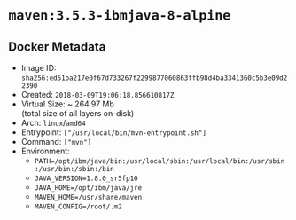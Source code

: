 # `maven:3.5.3-ibmjava-8-alpine`

## Docker Metadata

- Image ID: `sha256:ed51ba217e0f67d733267f2299877060863ffb98d4ba3341360c5b3e09d22390`
- Created: `2018-03-09T19:06:18.856610817Z`
- Virtual Size: ~ 264.97 Mb  
  (total size of all layers on-disk)
- Arch: `linux`/`amd64`
- Entrypoint: `["/usr/local/bin/mvn-entrypoint.sh"]`
- Command: `["mvn"]`
- Environment:
  - `PATH=/opt/ibm/java/bin:/usr/local/sbin:/usr/local/bin:/usr/sbin:/usr/bin:/sbin:/bin`
  - `JAVA_VERSION=1.8.0_sr5fp10`
  - `JAVA_HOME=/opt/ibm/java/jre`
  - `MAVEN_HOME=/usr/share/maven`
  - `MAVEN_CONFIG=/root/.m2`
